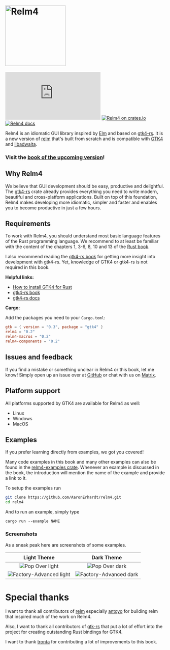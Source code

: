 <h1>
  <a href="https://relm4.org">
    <img src="img/Relm_logo_with_text.png" width="190" alt="Relm4">
  </a>
</h1>

[![Matrix](https://img.shields.io/matrix/relm4:matrix.org?label=matrix%20chat)](https://matrix.to/#/#relm4:matrix.org)
[![Relm4 on crates.io](https://img.shields.io/crates/v/relm4.svg)](https://crates.io/crates/relm4)
[![Relm4 docs](https://img.shields.io/badge/rust-documentation-blue)](https://relm4.org/docs/stable/relm4/)

Relm4 is an idiomatic GUI library inspired by [Elm](https://elm-lang.org/) and based on [gtk4-rs](https://crates.io/crates/gtk4). 
It is a new version of [relm](https://github.com/antoyo/relm) that's built from scratch and is compatible with [GTK4](https://www.gtk.org/) and [libadwaita](https://gitlab.gnome.org/GNOME/libadwaita).

### Visit the [book of the upcoming version](/book/next)!

## Why Relm4

We believe that GUI development should be easy, productive and delightful.  
The [gtk4-rs](https://crates.io/crates/gtk4) crate already provides everything you need to write modern, beautiful and cross-platform applications.
Built on top of this foundation, Relm4 makes developing more idiomatic, simpler and faster and enables you to become productive in just a few hours.

## Requirements

To work with Relm4, you should understand most basic language features of the Rust programming language. We recommend to at least be familiar with the content of the chapters 1, 3-6, 8, 10 and 13 of the [Rust book](https://doc.rust-lang.org/stable/book/title-page.html).

I also recommend reading the [gtk4-rs book](https://gtk-rs.org/gtk4-rs/git/book/) for getting more insight into development with gtk4-rs. Yet, knowledge of GTK4 or gtk4-rs is not required in this book.

**Helpful links:**

+ [How to install GTK4 for Rust](https://gtk-rs.org/gtk4-rs/git/book/installation.html)
+ [gtk4-rs book](https://gtk-rs.org/gtk4-rs/git/book/)
+ [gtk4-rs docs](https://gtk-rs.org/gtk4-rs/git/docs/gtk4/index.html)

**Cargo:**

Add the packages you need to your `Cargo.toml`:

```toml
gtk = { version = "0.3", package = "gtk4" }
relm4 = "0.2"
relm4-macros = "0.2"
relm4-components = "0.2"
```

## Issues and feedback

If you find a mistake or something unclear in Relm4 or this book, let me know! Simply open up an issue over at [GitHub](https://github.com/AaronErhardt/relm4/issues) or chat with us on [Matrix](https://matrix.to/#/#relm4:matrix.org).

## Platform support

All platforms supported by GTK4 are available for Relm4 as well:

+ Linux
+ Windows
+ MacOS

## Examples

If you prefer learning directly from examples, we got you covered!

Many code examples in this book and many other examples can also be found in the [relm4-examples crate](https://github.com/AaronErhardt/relm4/tree/main/relm4-examples). Whenever an example is discussed in the book, the introduction will mention the name of the example and provide a link to it.

To setup the examples run

```bash
git clone https://github.com/AaronErhardt/relm4.git
cd relm4
```

And to run an example, simply type

```
cargo run --example NAME
```

### Screenshots

As a sneak peak here are screenshots of some examples.

|Light Theme | Dark Theme |
|:----:|:----:|
|![Pop Over light](img/screenshots/popover-light.png) | ![Pop Over dark](img/screenshots/popover-dark.png) |
|![Factory-Advanced light](img/screenshots/factory-advanced-light.png) | ![Factory-Advanced dark](img/screenshots/factory-advanced-dark.png)|


# Special thanks

I want to thank all contributors of [relm](https://github.com/antoyo/relm) especially [antoyo](https://github.com/antoyo) for building relm that inspired much of the work on Relm4.

Also, I want to thank all contributors of [gtk-rs](https://gtk-rs.org/) that put a lot of effort into the project for creating outstanding Rust bindings for GTK4.

I want to thank [tronta](https://github.com/tronta) for contributing a lot of improvements to this book.

